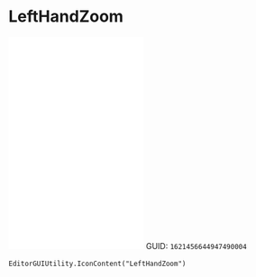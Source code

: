 # LeftHandZoom
![](/img/LeftHandZoom.png)
GUID: `1621456644947490004`
```
EditorGUIUtility.IconContent("LeftHandZoom")
```
